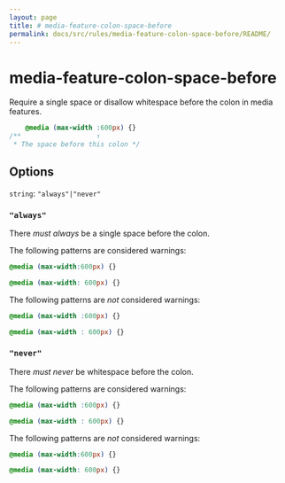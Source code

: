 ```yaml
---
layout: page
title: # media-feature-colon-space-before
permalink: docs/src/rules/media-feature-colon-space-before/README/
---
```


# media-feature-colon-space-before

Require a single space or disallow whitespace before the colon in media features.

```css
    @media (max-width :600px) {}
/**                   ↑
 * The space before this colon */
```

## Options

`string`: `"always"|"never"`

### `"always"`

There *must always* be a single space before the colon.

The following patterns are considered warnings:

```css
@media (max-width:600px) {}
```

```css
@media (max-width: 600px) {}
```

The following patterns are *not* considered warnings:

```css
@media (max-width :600px) {}
```

```css
@media (max-width : 600px) {}
```

### `"never"`

There *must never* be whitespace before the colon.

The following patterns are considered warnings:

```css
@media (max-width :600px) {}
```

```css
@media (max-width : 600px) {}
```

The following patterns are *not* considered warnings:

```css
@media (max-width:600px) {}
```

```css
@media (max-width: 600px) {}
```
